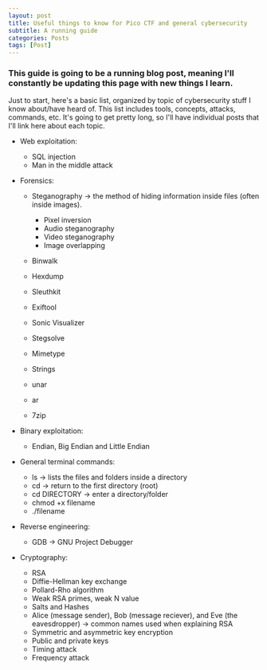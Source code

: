 ```yaml
---
layout: post
title: Useful things to know for Pico CTF and general cybersecurity
subtitle: A running guide
categories: Posts
tags: [Post]
---
```


### This guide is going to be a running blog post, meaning I'll constantly be updating this page with new things I learn.

Just to start, here's a basic list, organized by topic of cybersecurity stuff I know about/have heard of. This list includes tools, concepts, attacks, commands, etc. It's going to get pretty long, so I'll have individual posts that I'll link here about each topic.
- Web exploitation:
  - SQL injection
  - Man in the middle attack

- Forensics:
  - Steganography -> the method of hiding information inside files (often inside images).
    - Pixel inversion
    - Audio steganography
    - Video steganography
    - Image overlapping

  - Binwalk
  - Hexdump
  - Sleuthkit
  - Exiftool
  - Sonic Visualizer
  - Stegsolve
  - Mimetype
  - Strings
  - unar
  - ar
  - 7zip

- Binary exploitation:
  - Endian, Big Endian and Little Endian

- General terminal commands:
  - ls -> lists the files and folders inside a directory
  - cd -> return to the first directory (root)
  - cd DIRECTORY -> enter a directory/folder
  - chmod +x filename
  - ./filename

- Reverse engineering:
  - GDB -> GNU Project Debugger

- Cryptography:
  - RSA
  - Diffie-Hellman key exchange
  - Pollard-Rho algorithm
  - Weak RSA primes, weak N value
  - Salts and Hashes
  - Alice (message sender), Bob (message reciever), and Eve (the eavesdropper) -> common names used when explaining RSA
  - Symmetric and asymmetric key encryption
  - Public and private keys
  - Timing attack
  - Frequency attack
